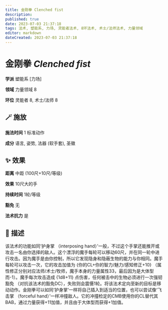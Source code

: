 ```yaml
---
title: 金刚拳 Clenched fist
description: 
published: true
date: 2023-07-03 21:37:18
tags: 法术, 塑能系, 力场, 灵能者法术, 8环法术, 术士/法师法术, 力量领域
editor: markdown
dateCreated: 2023-07-03 21:37:18
---
```


# **金刚拳** *Clenched fist*

**学派** 塑能系 \[力场\] 

**领域** 力量领域 8

**环位** 灵能者 8, 术士/法师 8

## 🪄 施放

**施法时间** 1 标准动作

**成分** 语言, 姿势, 法器 (软手套), 圣徽

## ✨ 效果  

**距离** 中距 (100尺+10尺/等级) 

**效果** 10尺大的手 

**持续时间** 1轮/等级 

**豁免** 无

**法术抗力** 是

## 📖 描述

该法术的功能如同‘护身掌 （interposing hand）’一般，不过这个手掌还能推开或攻击一名由你选择的敌人。这个漂浮的魔手每轮可以移动60尺，并在同一轮中进行攻击。因为魔手是由你控制，所以它发现隐身和隐蔽生物的能力与你相同。魔手每轮可以攻击一次，它的攻击加值为 {你的CL+你的智力/魅力/感知修正+10} （属性修正分别对应法师/术士/牧师，魔手本身的力量属性33，最后因为是大体型而-1）。魔手每次攻击造成 {1d8+11} 点伤害，任何被击中的生物必须进行一次强韧豁免 （对抗该法术的豁免DC），失败则会震慑1轮。将该法术定向至新的目标是移动动作。金刚拳可以如同‘护身掌’一样将自己插入到适当的位置，也可以尝试像‘飞击掌 （forceful hand）’一样冲撞敌人。它的冲撞检定的CMB使用你的CL替代其BAB，通过力量获得+11加值，并且由于大体型而获得+1加值。
    